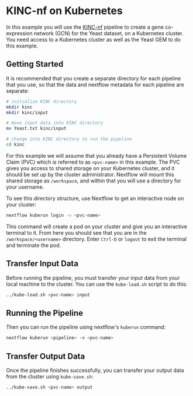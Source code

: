 # KINC-nf on Kubernetes

In this example you will use the [KINC-nf](https://github.com/SystemsGenetics/KINC-nf) pipeline to create a gene co-expression network (GCN) for the Yeast dataset, on a Kubernetes cluster. You need access to a Kubernetes cluster as well as the Yeast GEM to do this example.

## Getting Started

It is recommended that you create a separate directory for each pipeline that you use, so that the data and nextflow metadata for each pipeline are separate:
```bash
# initialize KINC directory
mkdir kinc
mkdir kinc/input

# move input data into KINC directory
mv Yeast.txt kinc/input

# change into KINC directory to run the pipeline
cd kinc
```

For this example we will assume that you already have a Persistent Volume Claim (PVC) which is referred to as `<pvc-name>` in this example. The PVC gives you access to shared storage on your Kubernetes cluster, and it should be set up by the cluster administrator. Nextflow will mount this shared storage as `/workspace`, and within that you will use a directory for your username.

To see this directory structure, use Nextflow to get an interactive node on your cluster:
```bash
nextflow kuberun login -v <pvc-name>
```

This command will create a pod on your cluster and give you an interactive terminal to it. From here you should see that you are in the `/workspace/<username>` directory. Enter `Ctrl-D` or `logout` to exit the terminal and terminate the pod.

## Transfer Input Data

Before running the pipeline, you must transfer your input data from your local machine to the cluster. You can use the `kube-load.sh` script to do this:
```bash
../kube-load.sh <pvc-name> input
```

## Running the Pipeline

Then you can run the pipeline using nextflow's `kuberun` command:
```bash
nextflow kuberun <pipeline> -v <pvc-name>
```

## Transfer Output Data

Once the pipeline finishes successfully, you can transfer your output data from the cluster using `kube-save.sh`:
```bash
../kube-save.sh <pvc-name> output
```
